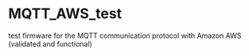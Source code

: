 # MQTT_AWS_test
test firmware for the MQTT communication protocol with Amazon AWS (validated and functional)
